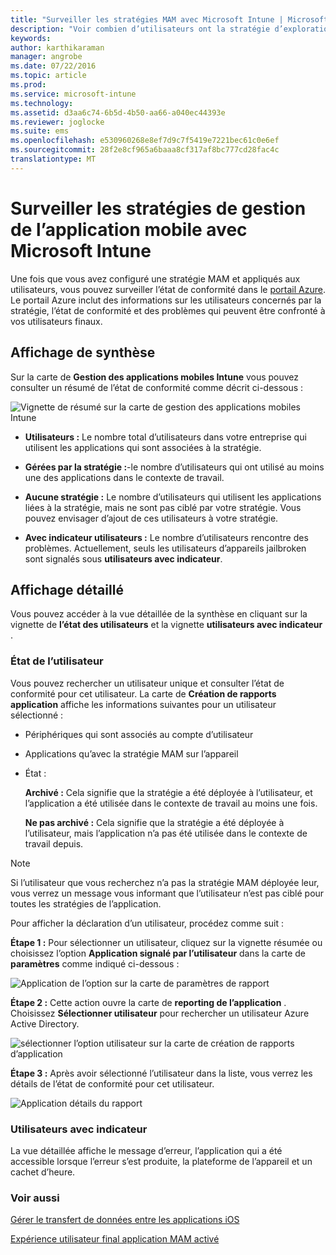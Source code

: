 ```yaml
---
title: "Surveiller les stratégies MAM avec Microsoft Intune | Microsoft Intune"
description: "Voir combien d’utilisateurs ont la stratégie d’exploration pour en savoir plus de détails."
keywords: 
author: karthikaraman
manager: angrobe
ms.date: 07/22/2016
ms.topic: article
ms.prod: 
ms.service: microsoft-intune
ms.technology: 
ms.assetid: d3aa6c74-6b5d-4b50-aa66-a040ec44393e
ms.reviewer: joglocke
ms.suite: ems
ms.openlocfilehash: e530960268e8ef7d9c7f5419e7221bec61c0e6ef
ms.sourcegitcommit: 28f2e8cf965a6baaa8cf317af8bc777cd28fac4c
translationtype: MT
---
```

# Surveiller les stratégies de gestion de l’application mobile avec Microsoft Intune
Une fois que vous avez configuré une stratégie MAM et appliqués aux utilisateurs, vous pouvez surveiller l’état de conformité dans le [portail Azure](https://portal.azure.com). Le portail Azure inclut des informations sur les utilisateurs concernés par la stratégie, l’état de conformité et des problèmes qui peuvent être confronté à vos utilisateurs finaux.
## Affichage de synthèse
Sur la carte de **Gestion des applications mobiles Intune** vous pouvez consulter un résumé de l’état de conformité comme décrit ci-dessous :


![Vignette de résumé sur la carte de gestion des applications mobiles Intune](../media/mam-azure-portal-user-status-summary.png)

-   **Utilisateurs :** Le nombre total d’utilisateurs dans votre entreprise qui utilisent les applications qui sont associées à la stratégie.

-   **Gérées par la stratégie :**-le nombre d’utilisateurs qui ont utilisé au moins une des applications dans le contexte de travail.

-   **Aucune stratégie :** Le nombre d’utilisateurs qui utilisent les applications liées à la stratégie, mais ne sont pas ciblé par votre stratégie.  Vous pouvez envisager d’ajout de ces utilisateurs à votre stratégie.

- **Avec indicateur utilisateurs :** Le nombre d’utilisateurs rencontre des problèmes. Actuellement, seuls les utilisateurs d’appareils jailbroken sont signalés sous **utilisateurs avec indicateur**.


## Affichage détaillé
Vous pouvez accéder à la vue détaillée de la synthèse en cliquant sur la vignette de **l’état des utilisateurs** et la vignette **utilisateurs avec indicateur** .

### État de l’utilisateur
Vous pouvez rechercher un utilisateur unique et consulter l’état de conformité pour cet utilisateur. La carte de **Création de rapports application** affiche les informations suivantes pour un utilisateur sélectionné :
- Périphériques qui sont associés au compte d’utilisateur
- Applications qu’avec la stratégie MAM sur l’appareil
- État :

  **Archivé :** Cela signifie que la stratégie a été déployée à l’utilisateur, et l’application a été utilisée dans le contexte de travail au moins une fois.

  **Ne pas archivé :** Cela signifie que la stratégie a été déployée à l’utilisateur, mais l’application n’a pas été utilisée dans le contexte de travail depuis.

>[!NOTE]
> Si l’utilisateur que vous recherchez n’a pas la stratégie MAM déployée leur, vous verrez un message vous informant que l’utilisateur n’est pas ciblé pour toutes les stratégies de l’application.

Pour afficher la déclaration d’un utilisateur, procédez comme suit :

**Étape 1 :**  Pour sélectionner un utilisateur, cliquez sur la vignette résumée ou choisissez l’option **Application signalé par l’utilisateur** dans la carte de **paramètres** comme indiqué ci-dessous :

![Application de l’option sur la carte de paramètres de rapport](../media/mam-azure-portal-app-reporting-by-user-settings-blade.png)

**Étape 2 :** Cette action ouvre la carte de **reporting de l’application** . Choisissez **Sélectionner utilisateur** pour rechercher un utilisateur Azure Active Directory.

![sélectionner l’option utilisateur sur la carte de création de rapports d’application](../media/mam-azure-portal-app-reporting-select-user.png)

**Étape 3 :** Après avoir sélectionné l’utilisateur dans la liste, vous verrez les détails de l’état de conformité pour cet utilisateur.

![Application détails du rapport](../media/mam-azure-portal-app-reporting-by-user.png)
### Utilisateurs avec indicateur
La vue détaillée affiche le message d’erreur, l’application qui a été accessible lorsque l’erreur s’est produite, la plateforme de l’appareil et un cachet d’heure.  

### Voir aussi
[Gérer le transfert de données entre les applications iOS](manage-data-transfer-between-ios-apps-with-microsoft-intune.md)

[Expérience utilisateur final application MAM activé](end-user-experience-for-mam-enabled-apps-with-microsoft-intune.md)
